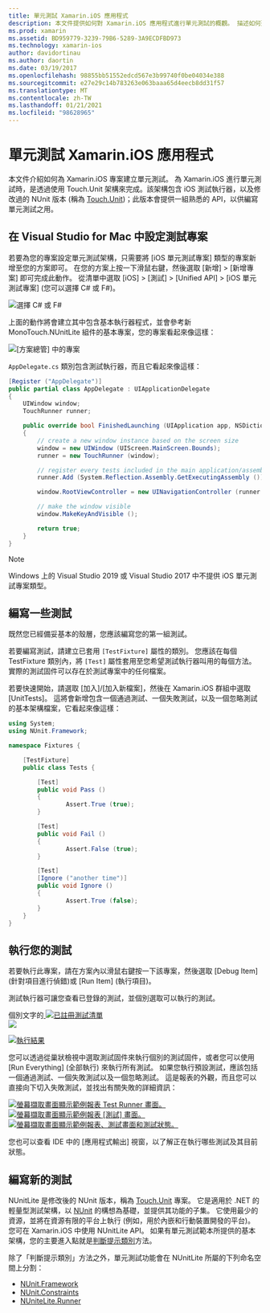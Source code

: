 ```yaml
---
title: 單元測試 Xamarin.iOS 應用程式
description: 本文件提供如何對 Xamarin.iOS 應用程式進行單元測試的概觀。 描述如何建立單元測試專案、撰寫測試和執行測試。
ms.prod: xamarin
ms.assetid: BD959779-3239-79B6-5289-3A9ECDFBD973
ms.technology: xamarin-ios
author: davidortinau
ms.author: daortin
ms.date: 03/19/2017
ms.openlocfilehash: 98855bb51552edcd567e3b99740f0be04034e388
ms.sourcegitcommit: e27e29c14b783263e063baaa65d4eecb8dd31f57
ms.translationtype: MT
ms.contentlocale: zh-TW
ms.lasthandoff: 01/21/2021
ms.locfileid: "98628965"
---
```

# <a name="unit-testing-xamarinios-apps"></a>單元測試 Xamarin.iOS 應用程式

本文件介紹如何為 Xamarin.iOS 專案建立單元測試。
為 Xamarin.iOS 進行單元測試時，是透過使用 Touch.Unit 架構來完成。該架構包含 iOS 測試執行器，以及修改過的 NUnit 版本 (稱為 [Touch.Unit](https://github.com/xamarin/Touch.Unit))；此版本會提供一組熟悉的 API，以供編寫單元測試之用。

## <a name="setting-up-a-test-project-in-visual-studio-for-mac"></a>在 Visual Studio for Mac 中設定測試專案

若要為您的專案設定單元測試架構，只需要將 [iOS 單元測試專案] 類型的專案新增至您的方案即可。 在您的方案上按一下滑鼠右鍵，然後選取 [新增] > [新增專案] 即可完成此動作。 從清單中選取 [iOS] > [測試] > [Unified API] > [iOS 單元測試專案] (您可以選擇 C# 或 F#)。

![選擇 C# 或 F#](touch.unit-images/00.png)

上面的動作將會建立其中包含基本執行器程式，並會參考新 MonoTouch.NUnitLite 組件的基本專案，您的專案看起來像這樣：

![[方案總管] 中的專案](touch.unit-images/01.png)

`AppDelegate.cs` 類別包含測試執行器，而且它看起來像這樣：

```csharp
[Register ("AppDelegate")]
public partial class AppDelegate : UIApplicationDelegate
{
    UIWindow window;
    TouchRunner runner;

    public override bool FinishedLaunching (UIApplication app, NSDictionary options)
    {
        // create a new window instance based on the screen size
        window = new UIWindow (UIScreen.MainScreen.Bounds);
        runner = new TouchRunner (window);

        // register every tests included in the main application/assembly
        runner.Add (System.Reflection.Assembly.GetExecutingAssembly ());

        window.RootViewController = new UINavigationController (runner.GetViewController ());

        // make the window visible
        window.MakeKeyAndVisible ();

        return true;
    }
}
```

> [!NOTE]
> Windows 上的 Visual Studio 2019 或 Visual Studio 2017 中不提供 iOS 單元測試專案類型。

## <a name="writing-some-tests"></a>編寫一些測試

既然您已經備妥基本的殼層，您應該編寫您的第一組測試。

若要編寫測試，請建立已套用 `[TestFixture]` 屬性的類別。 您應該在每個 TestFixture 類別內，將 `[Test]` 屬性套用至您希望測試執行器叫用的每個方法。 實際的測試固件可以存在於測試專案中的任何檔案。

若要快速開始，請選取 [加入]/[加入新檔案]，然後在 Xamarin.iOS 群組中選取 [UnitTests]。 這將會新增包含一個通過測試、一個失敗測試，以及一個忽略測試的基本架構檔案，它看起來像這樣：

```csharp
using System;
using NUnit.Framework;

namespace Fixtures {

    [TestFixture]
    public class Tests {

        [Test]
        public void Pass ()
        {
                Assert.True (true);
        }

        [Test]
        public void Fail ()
        {
                Assert.False (true);
        }

        [Test]
        [Ignore ("another time")]
        public void Ignore ()
        {
                Assert.True (false);
        }
    }
}
```

## <a name="running-your-tests"></a>執行您的測試

若要執行此專案，請在方案內以滑鼠右鍵按一下該專案，然後選取 [Debug Item] \(針對項目進行偵錯\)或 [Run Item] \(執行項目\)。

測試執行器可讓您查看已登錄的測試，並個別選取可以執行的測試。

個別文字的[ ![ 已註冊測試清單](touch.unit-images/02-sml.png)](touch.unit-images/02.png#lightbox)  
 [ ![ ](touch.unit-images/03-sml.png)](touch.unit-images/03.png#lightbox) 

[![執行結果](touch.unit-images/04-sml.png)](touch.unit-images/04.png#lightbox)

您可以透過從巢狀檢視中選取測試固件來執行個別的測試固件，或者您可以使用 [Run Everything] \(全部執行\) 來執行所有測試。 如果您執行預設測試，應該包括一個通過測試、一個失敗測試以及一個忽略測試。 這是報表的外觀，而且您可以直接向下切入失敗測試，並找出有關失敗的詳細資訊：

[![螢幕擷取畫面顯示範例報表 Test Runner 畫面。](touch.unit-images/05-sml.png)](touch.unit-images/05.png#lightbox) [![螢幕擷取畫面顯示範例報表 [測試] 畫面。](touch.unit-images/06-sml.png)](touch.unit-images/06.png#lightbox) [![螢幕擷取畫面顯示範例報表、測試畫面和測試狀態。](touch.unit-images/07-sml.png)](touch.unit-images/07.png#lightbox)

您也可以查看 IDE 中的 [應用程式輸出] 視窗，以了解正在執行哪些測試及其目前狀態。

## <a name="writing-new-tests"></a>編寫新的測試

NUnitLite 是修改後的 NUnit 版本，稱為 [Touch.Unit](https://github.com/xamarin/Touch.Unit) 專案。 它是適用於 .NET 的輕量型測試架構，以 [NUnit](https://nunit.com/) 的構想為基礎，並提供其功能的子集。
它使用最少的資源，並將在資源有限的平台上執行 (例如，用於內嵌和行動裝置開發的平台)。 您可在 Xamarin.iOS 中使用 NUnitLite API。 如果有單元測試範本所提供的基本架構，您的主要進入點就是[判斷提示類別](xref:NUnit.Framework.Assert)方法。

除了「判斷提示類別」方法之外，單元測試功能會在 NUnitLite 所屬的下列命名空間上分割：

- [NUnit.Framework](xref:NUnit.Framework)
- [NUnit.Constraints](xref:NUnit.Framework.Constraints)
- [NUniteLite.Runner](xref:NUnitLite.Runner)
